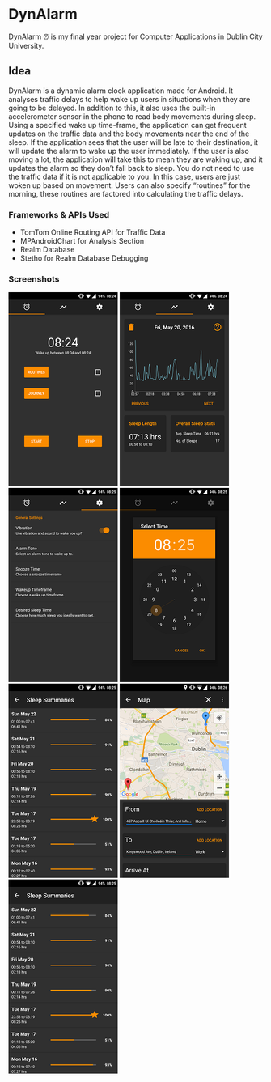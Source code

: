 # DynAlarm 

DynAlarm :alarm_clock: is my final year project for Computer Applications in Dublin City University.

## Idea 

DynAlarm is a dynamic alarm clock application made for Android. It analyses traffic delays to help wake up users in situations when they are going to be delayed. In addition to this, it also uses the built-in accelerometer sensor in the phone to read body movements during sleep. Using a specified wake up time-frame, the application can get frequent updates on the traffic data and the body movements near the end of the sleep. If the application sees that the user will be late to their destination, it will update the alarm to wake up the user immediately. If the user is also moving a lot, the application will take this to mean they are waking up, and it updates the alarm so they don’t fall back to sleep. You do not need to use the traffic data if it is not applicable to you. In this case, users are just woken up based on movement. Users can also specify “routines” for the morning, these routines are factored into calculating the traffic delays. 

### Frameworks & APIs Used

- TomTom Online Routing API for Traffic Data
- MPAndroidChart for Analysis Section
- Realm Database
- Stetho for Realm Database Debugging 

### Screenshots 



![Alarm Screen](images/alarm_frag.png?raw=true "Alarm Screen")
![Analysis Screen](images/analysis.png?raw=true "Analysis Screen")
![Settings Screen](images/settings.png?raw=true "Settings Screen")
![Time Picker](images/time_picker.png?raw=true "Time Picker")
![Summaries](images/summaries.png?raw=true "Sleep Summaries")
![Journey Screen](images/maps.png?raw=true "Journey Screen")
![Routines Screen](images/summaries.png?raw=true "Routines Screen")







